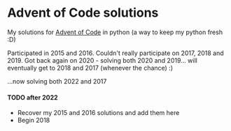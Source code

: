 # Advent of Code solutions

My solutions for [Advent of Code](https://adventofcode.com) in python (a way to keep my python fresh :D)

Participated in 2015 and 2016. Couldn't really participate on 2017, 2018 and 2019. Got back again on 2020 - solving both 2020 and 2019... will eventually get to 2018 and 2017 (whenever the chance) :)

...now solving both 2022 and 2017


#### TODO after 2022
* Recover my 2015 and 2016 solutions and add them here
* Begin 2018
